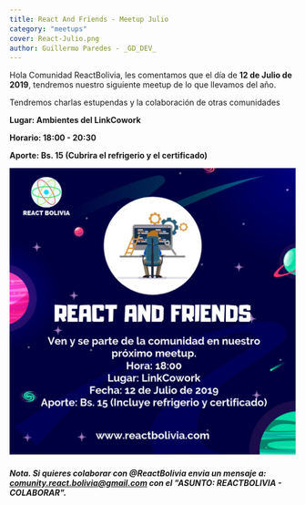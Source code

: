 ```yaml
---
title: React And Friends - Meetup Julio
category: "meetups"
cover: React-Julio.png
author: Guillermo Paredes - _GD_DEV_
---
```


Hola Comunidad ReactBolivia, les comentamos que el día de **12 de Julio de 2019**, tendremos nuestro siguiente meetup de lo que llevamos del año.

Tendremos charlas estupendas y la colaboración de otras comunidades

**Lugar: Ambientes del LinkCowork**

**Horario: 18:00 - 20:30**

**Aporte: Bs. 15 (Cubrira el refrigerio y el certificado)**

![unsplash.com](./React-Julio.png)



##### Nota. Si quieres colaborar con @ReactBolivia envia un mensaje a: **comunity.react.bolivia@gmail.com** con el "ASUNTO: REACTBOLIVIA - COLABORAR".

